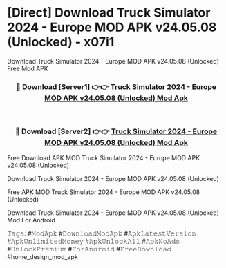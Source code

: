 # [Direct] Download Truck Simulator 2024 - Europe MOD APK v24.05.08 (Unlocked) - x07i1
Download Truck Simulator 2024 - Europe MOD APK v24.05.08 (Unlocked) Free Mod APK

<div align="center">
<h3>🔴 Download [Server1] 👉👉 <a href="https://apk-comot.site?title=Truck_Simulator_2024_-_Europe_MOD_APK_v24.05.08_(Unlocked)">Truck Simulator 2024 - Europe MOD APK v24.05.08 (Unlocked) Mod Apk</a></h3><br>

<h3>🔴 Download [Server2] 👉👉 <a href="https://apk-comot.site?title=Truck_Simulator_2024_-_Europe_MOD_APK_v24.05.08_(Unlocked)">Truck Simulator 2024 - Europe MOD APK v24.05.08 (Unlocked) Mod Apk</a></h3>
</div>


Free Download APK MOD Truck Simulator 2024 - Europe MOD APK v24.05.08 (Unlocked)

Download Truck Simulator 2024 - Europe MOD APK v24.05.08 (Unlocked) 

Free APK MOD Truck Simulator 2024 - Europe MOD APK v24.05.08 (Unlocked) 

Download Truck Simulator 2024 - Europe MOD APK v24.05.08 (Unlocked) Mod For Android

𝚃𝚊𝚐𝚜: #𝙼𝚘𝚍𝙰𝚙𝚔 #𝙳𝚘𝚠𝚗𝚕𝚘𝚊𝚍𝙼𝚘𝚍𝙰𝚙𝚔 #𝙰𝚙𝚔𝙻𝚊𝚝𝚎𝚜𝚝𝚅𝚎𝚛𝚜𝚒𝚘𝚗 #𝙰𝚙𝚔𝚄𝚗𝚕𝚒𝚖𝚒𝚝𝚎𝚍𝙼𝚘𝚗𝚎𝚢 #𝙰𝚙𝚔𝚄𝚗𝚕𝚘𝚌𝚔𝙰𝚕𝚕 #𝙰𝚙𝚔𝙽𝚘𝙰𝚍𝚜 #𝚄𝚗𝚕𝚘𝚌𝚔𝙿𝚛𝚎𝚖𝚒𝚞𝚖 #𝙵𝚘𝚛𝙰𝚗𝚍𝚛𝚘𝚒𝚍 #𝙵𝚛𝚎𝚎𝙳𝚘𝚠𝚗𝚕𝚘𝚊𝚍 #home_design_mod_apk